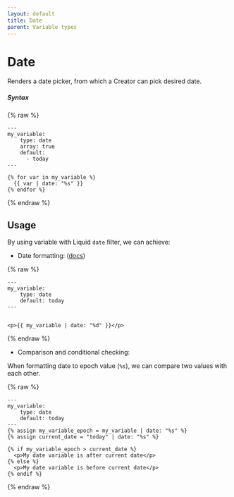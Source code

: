 ```yaml
---
layout: default
title: Date
parent: Variable types
---
```


# Date

Renders a date picker, from which a Creator can pick desired date.

##### Syntax

{% raw %}

```
---
my_variable:
    type: date
    array: true
    default:
      - today
---

{% for var in my_variable %}
  {{ var | date: "%s" }}
{% endfor %}
```

{% endraw %}

## Usage

By using variable with Liquid `date` filter, we can achieve:

- Date formatting: ([docs](https://shopify.github.io/liquid/filters/date/))

{% raw %}

```
---
my_variable:
    type: date
    default: today
---


<p>{{ my_variable | date: "%d" }}</p>
```

{% endraw %}

- Comparison and conditional checking:

When formatting date to epoch value (`%s`), we can compare two values with each
other.

{% raw %}

```
---
my_variable:
    type: date
    default: today
---
{% assign my_variable_epoch = my_variable | date: "%s" %}
{% assign current_date = "today" | date: "%s" %}

{% if my_variable_epoch > current_date %}
  <p>My date variable is after current date</p>
{% else %}
  <p>My date variable is before current date</p>
{% endif %}
```

{% endraw %}
